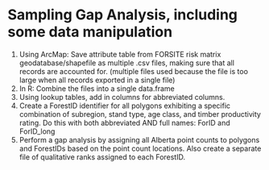 # Sampling Gap Analysis, including some data manipulation

1. Using ArcMap: Save attribute table from FORSITE risk matrix geodatabase/shapefile as multiple .csv files, making sure that all records are accounted for. (multiple files used because the file is too large when all records exported in a single file)
2. In R: Combine the files into a single data.frame
3. Using lookup tables, add in columns for abbreviated columns. 
4. Create a ForestID identifier for all polygons exhibiting a specific combination of subregion, stand type, age class, and timber productivity rating. Do this with both abbreviated AND full names: ForID and ForID_long
5. Perform a gap analysis by assigning all Alberta point counts to polygons and ForestIDs based on the point count locations. Also create a separate file of qualitative ranks assigned to each ForestID.